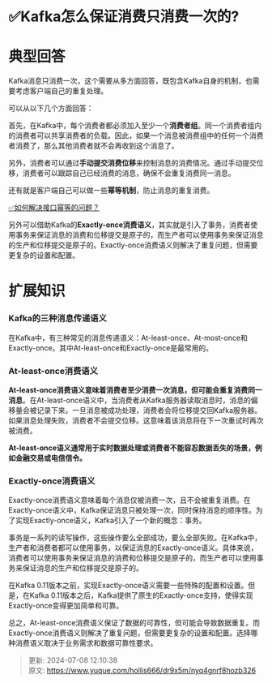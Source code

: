 # ✅Kafka怎么保证消费只消费一次的?

# 典型回答


Kafka消息只消费一次，这个需要从多方面回答，既包含Kafka自身的机制，也需要考虑客户端自己的重复处理。



可以从以下几个方面回答：



首先，在Kafka中，每个消费者都必须加入至少一个**消费者组**。同一个消费者组内的消费者可以共享消费者的负载。因此，如果一个消息被消费组中的任何一个消费者消费了，那么其他消费者就不会再收到这个消息了。



另外，消费者可以通过**手动提交消费位移**来控制消息的消费情况。通过手动提交位移，消费者可以跟踪自己已经消费的消息，确保不会重复消费同一消息。



还有就是客户端自己可以做一些**幂等机制**，防止消息的重复消费。



[✅如何解决接口幂等的问题？](https://www.yuque.com/hollis666/dr9x5m/gz2qwl)



另外可以借助Kafka的**Exactly-once消费语义**，其实就是引入了事务，消费者使用事务来保证消息的消费和位移提交是原子的，而生产者可以使用事务来保证消息的生产和位移提交是原子的。Exactly-once消费语义则解决了重复问题，但需要更复杂的设置和配置。



# 扩展知识


### Kafka的三种消息传递语义


在Kafka中，有三种常见的消息传递语义：At-least-once、At-most-once和Exactly-once。其中At-least-once和Exactly-once是最常用的。



### At-least-once消费语义


**At-least-once消费语义意味着消费者至少消费一次消息，但可能会重复消费同一消息**。在At-least-once语义中，当消费者从Kafka服务器读取消息时，消息的偏移量会被记录下来。一旦消息被成功处理，消费者会将位移提交回Kafka服务器。如果消息处理失败，消费者不会提交位移。这意味着该消息将在下一次重试时再次被消费。



**At-least-once语义通常用于实时数据处理或消费者不能容忍数据丢失的场景，例如金融交易或电信信令。**



### Exactly-once消费语义


Exactly-once消费语义意味着每个消息仅被消费一次，且不会被重复消费。在Exactly-once语义中，Kafka保证消息只被处理一次，同时保持消息的顺序性。为了实现Exactly-once语义，Kafka引入了一个新的概念：事务。



事务是一系列的读写操作，这些操作要么全部成功，要么全部失败。在Kafka中，生产者和消费者都可以使用事务，以保证消息的Exactly-once语义。具体来说，消费者可以使用事务来保证消息的消费和位移提交是原子的，而生产者可以使用事务来保证消息的生产和位移提交是原子的。



在Kafka 0.11版本之前，实现Exactly-once语义需要一些特殊的配置和设置。但是，在Kafka 0.11版本之后，Kafka提供了原生的Exactly-once支持，使得实现Exactly-once变得更加简单和可靠。



总之，At-least-once消费语义保证了数据的可靠性，但可能会导致数据重复。而Exactly-once消费语义则解决了重复问题，但需要更复杂的设置和配置。选择哪种消费语义取决于业务需求和数据可靠性要求。



> 更新: 2024-07-08 12:10:38  
> 原文: <https://www.yuque.com/hollis666/dr9x5m/nyq4gnrf8hozb326>